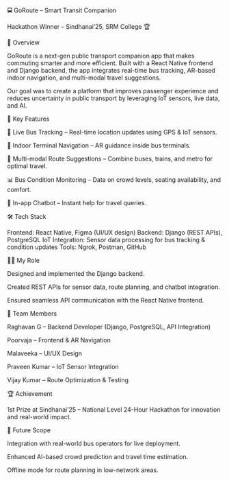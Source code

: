 🚍 GoRoute – Smart Transit Companion

Hackathon Winner – Sindhanai’25, SRM College 🏆

📌 Overview

GoRoute is a next-gen public transport companion app that makes commuting smarter and more efficient. Built with a React Native frontend and Django backend, the app integrates real-time bus tracking, AR-based indoor navigation, and multi-modal travel suggestions.

Our goal was to create a platform that improves passenger experience and reduces uncertainty in public transport by leveraging IoT sensors, live data, and AI.

🎯 Key Features

🚌 Live Bus Tracking – Real-time location updates using GPS & IoT sensors.

🧭 Indoor Terminal Navigation – AR guidance inside bus terminals.

🔄 Multi-modal Route Suggestions – Combine buses, trains, and metro for optimal travel.

📊 Bus Condition Monitoring – Data on crowd levels, seating availability, and comfort.

🤖 In-app Chatbot – Instant help for travel queries.

🛠 Tech Stack

Frontend: React Native, Figma (UI/UX design)
Backend: Django (REST APIs), PostgreSQL
IoT Integration: Sensor data processing for bus tracking & condition updates
Tools: Ngrok, Postman, GitHub

🧑‍💻 My Role

Designed and implemented the Django backend.

Created REST APIs for sensor data, route planning, and chatbot integration.

Ensured seamless API communication with the React Native frontend.

👥 Team Members

Raghavan G – Backend Developer (Django, PostgreSQL, API Integration)

Poorvaja – Frontend & AR Navigation

Malaveeka – UI/UX Design

Praveen Kumar – IoT Sensor Integration

Vijay Kumar – Route Optimization & Testing

🏆 Achievement

1st Prize at Sindhanai’25 – National Level 24-Hour Hackathon for innovation and real-world impact.

📌 Future Scope

Integration with real-world bus operators for live deployment.

Enhanced AI-based crowd prediction and travel time estimation.

Offline mode for route planning in low-network areas.
